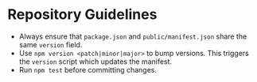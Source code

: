 # Repository Guidelines

- Always ensure that `package.json` and `public/manifest.json` share the same `version` field.
- Use `npm version <patch|minor|major>` to bump versions. This triggers the `version` script which updates the manifest.
- Run `npm test` before committing changes.
